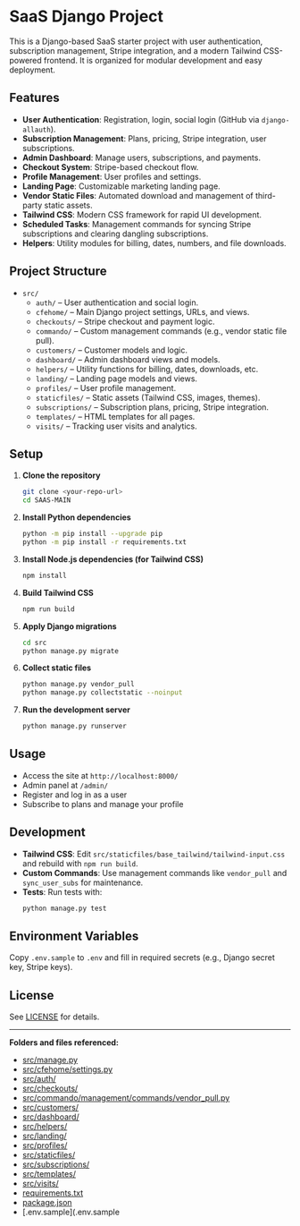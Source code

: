 # SaaS Django Project

This is a Django-based SaaS starter project with user authentication, subscription management, Stripe integration, and a modern Tailwind CSS-powered frontend. It is organized for modular development and easy deployment.

## Features

- **User Authentication**: Registration, login, social login (GitHub via `django-allauth`).
- **Subscription Management**: Plans, pricing, Stripe integration, user subscriptions.
- **Admin Dashboard**: Manage users, subscriptions, and payments.
- **Checkout System**: Stripe-based checkout flow.
- **Profile Management**: User profiles and settings.
- **Landing Page**: Customizable marketing landing page.
- **Vendor Static Files**: Automated download and management of third-party static assets.
- **Tailwind CSS**: Modern CSS framework for rapid UI development.
- **Scheduled Tasks**: Management commands for syncing Stripe subscriptions and clearing dangling subscriptions.
- **Helpers**: Utility modules for billing, dates, numbers, and file downloads.

## Project Structure

- `src/`
  - `auth/` – User authentication and social login.
  - `cfehome/` – Main Django project settings, URLs, and views.
  - `checkouts/` – Stripe checkout and payment logic.
  - `commando/` – Custom management commands (e.g., vendor static file pull).
  - `customers/` – Customer models and logic.
  - `dashboard/` – Admin dashboard views and models.
  - `helpers/` – Utility functions for billing, dates, downloads, etc.
  - `landing/` – Landing page models and views.
  - `profiles/` – User profile management.
  - `staticfiles/` – Static assets (Tailwind CSS, images, themes).
  - `subscriptions/` – Subscription plans, pricing, Stripe integration.
  - `templates/` – HTML templates for all pages.
  - `visits/` – Tracking user visits and analytics.

## Setup

1. **Clone the repository**

   ```sh
   git clone <your-repo-url>
   cd SAAS-MAIN
   ```

2. **Install Python dependencies**

   ```sh
   python -m pip install --upgrade pip
   python -m pip install -r requirements.txt
   ```

3. **Install Node.js dependencies (for Tailwind CSS)**

   ```sh
   npm install
   ```

4. **Build Tailwind CSS**

   ```sh
   npm run build
   ```

5. **Apply Django migrations**

   ```sh
   cd src
   python manage.py migrate
   ```

6. **Collect static files**

   ```sh
   python manage.py vendor_pull
   python manage.py collectstatic --noinput
   ```

7. **Run the development server**
   ```sh
   python manage.py runserver
   ```

## Usage

- Access the site at `http://localhost:8000/`
- Admin panel at `/admin/`
- Register and log in as a user
- Subscribe to plans and manage your profile

## Development

- **Tailwind CSS**: Edit `src/staticfiles/base_tailwind/tailwind-input.css` and rebuild with `npm run build`.
- **Custom Commands**: Use management commands like `vendor_pull` and `sync_user_subs` for maintenance.
- **Tests**: Run tests with:
  ```sh
  python manage.py test
  ```

## Environment Variables

Copy `.env.sample` to `.env` and fill in required secrets (e.g., Django secret key, Stripe keys).

## License

See [LICENSE](LICENSE) for details.

---

**Folders and files referenced:**

- [src/manage.py](src/manage.py)
- [src/cfehome/settings.py](src/cfehome/settings.py)
- [src/auth/](src/auth/)
- [src/checkouts/](src/checkouts/)
- [src/commando/management/commands/vendor_pull.py](src/commando/management/commands/vendor_pull.py)
- [src/customers/](src/customers/)
- [src/dashboard/](src/dashboard/)
- [src/helpers/](src/helpers/)
- [src/landing/](src/landing/)
- [src/profiles/](src/profiles/)
- [src/staticfiles/](src/staticfiles/)
- [src/subscriptions/](src/subscriptions/)
- [src/templates/](src/templates/)
- [src/visits/](src/visits/)
- [requirements.txt](requirements.txt)
- [package.json](package.json)
- [.env.sample](.env.sample
